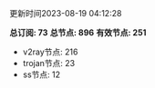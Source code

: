 更新时间2023-08-19 04:12:28

**总订阅: 73**
**总节点: 896**
**有效节点: 251**
- v2ray节点: 216
- trojan节点: 23
- ss节点: 12
